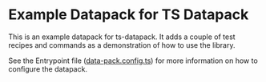 # Example Datapack for TS Datapack

This is an example datapack for ts-datapack. It adds a couple of test recipes and commands as a demonstration of how to use the library.

See the Entrypoint file ([data-pack.config.ts](./data-pack.config.ts)) for more information on how to configure the datapack.
